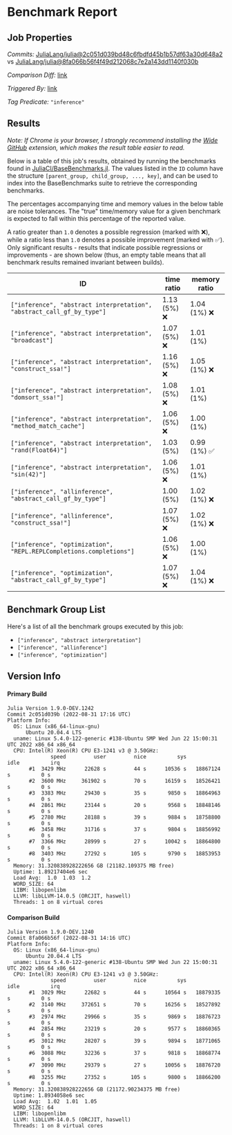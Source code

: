 # Benchmark Report

## Job Properties

*Commits:* [JuliaLang/julia@2c051d039bd48c6fbdfd45b1b57df63a30d648a2](https://github.com/JuliaLang/julia/commit/2c051d039bd48c6fbdfd45b1b57df63a30d648a2) vs [JuliaLang/julia@8fa066b56f4f49d212068c7e2a143dd1140f030b](https://github.com/JuliaLang/julia/commit/8fa066b56f4f49d212068c7e2a143dd1140f030b)

*Comparison Diff:* [link](https://github.com/JuliaLang/julia/compare/8fa066b56f4f49d212068c7e2a143dd1140f030b..2c051d039bd48c6fbdfd45b1b57df63a30d648a2)

*Triggered By:* [link](https://github.com/JuliaLang/julia/pull/46526#issuecomment-1233209051)

*Tag Predicate:* `"inference"`

## Results

*Note: If Chrome is your browser, I strongly recommend installing the [Wide GitHub](https://chrome.google.com/webstore/detail/wide-github/kaalofacklcidaampbokdplbklpeldpj?hl=en)
extension, which makes the result table easier to read.*

Below is a table of this job's results, obtained by running the benchmarks found in
[JuliaCI/BaseBenchmarks.jl](https://github.com/JuliaCI/BaseBenchmarks.jl). The values
listed in the `ID` column have the structure `[parent_group, child_group, ..., key]`,
and can be used to index into the BaseBenchmarks suite to retrieve the corresponding
benchmarks.

The percentages accompanying time and memory values in the below table are noise tolerances. The "true"
time/memory value for a given benchmark is expected to fall within this percentage of the reported value.

A ratio greater than `1.0` denotes a possible regression (marked with :x:), while a ratio less
than `1.0` denotes a possible improvement (marked with :white_check_mark:). Only significant results - results
that indicate possible regressions or improvements - are shown below (thus, an empty table means that all
benchmark results remained invariant between builds).

| ID | time ratio | memory ratio |
|----|------------|--------------|
| `["inference", "abstract interpretation", "abstract_call_gf_by_type"]` | 1.13 (5%) :x: | 1.04 (1%) :x: |
| `["inference", "abstract interpretation", "broadcast"]` | 1.07 (5%) :x: | 1.01 (1%)  |
| `["inference", "abstract interpretation", "construct_ssa!"]` | 1.16 (5%) :x: | 1.05 (1%) :x: |
| `["inference", "abstract interpretation", "domsort_ssa!"]` | 1.08 (5%) :x: | 1.01 (1%)  |
| `["inference", "abstract interpretation", "method_match_cache"]` | 1.06 (5%) :x: | 1.00 (1%)  |
| `["inference", "abstract interpretation", "rand(Float64)"]` | 1.03 (5%)  | 0.99 (1%) :white_check_mark: |
| `["inference", "abstract interpretation", "sin(42)"]` | 1.06 (5%) :x: | 1.01 (1%)  |
| `["inference", "allinference", "abstract_call_gf_by_type"]` | 1.00 (5%)  | 1.02 (1%) :x: |
| `["inference", "allinference", "construct_ssa!"]` | 1.07 (5%) :x: | 1.02 (1%) :x: |
| `["inference", "optimization", "REPL.REPLCompletions.completions"]` | 1.06 (5%) :x: | 1.00 (1%)  |
| `["inference", "optimization", "abstract_call_gf_by_type"]` | 1.07 (5%) :x: | 1.04 (1%) :x: |

## Benchmark Group List

Here's a list of all the benchmark groups executed by this job:

- `["inference", "abstract interpretation"]`
- `["inference", "allinference"]`
- `["inference", "optimization"]`

## Version Info

#### Primary Build

```
Julia Version 1.9.0-DEV.1242
Commit 2c051d039b (2022-08-31 17:16 UTC)
Platform Info:
  OS: Linux (x86_64-linux-gnu)
      Ubuntu 20.04.4 LTS
  uname: Linux 5.4.0-122-generic #138-Ubuntu SMP Wed Jun 22 15:00:31 UTC 2022 x86_64 x86_64
  CPU: Intel(R) Xeon(R) CPU E3-1241 v3 @ 3.50GHz: 
              speed         user         nice          sys         idle          irq
       #1  3429 MHz      22628 s         44 s      10536 s   18867124 s          0 s
       #2  3600 MHz     361902 s         70 s      16159 s   18526421 s          0 s
       #3  3383 MHz      29430 s         35 s       9850 s   18864963 s          0 s
       #4  2861 MHz      23144 s         20 s       9568 s   18848146 s          0 s
       #5  2780 MHz      28188 s         39 s       9884 s   18758800 s          0 s
       #6  3458 MHz      31716 s         37 s       9804 s   18856992 s          0 s
       #7  3366 MHz      28999 s         27 s      10042 s   18864800 s          0 s
       #8  3403 MHz      27292 s        105 s       9790 s   18853953 s          0 s
  Memory: 31.320838928222656 GB (21182.109375 MB free)
  Uptime: 1.89217404e6 sec
  Load Avg:  1.0  1.03  1.2
  WORD_SIZE: 64
  LIBM: libopenlibm
  LLVM: libLLVM-14.0.5 (ORCJIT, haswell)
  Threads: 1 on 8 virtual cores

```

#### Comparison Build

```
Julia Version 1.9.0-DEV.1240
Commit 8fa066b56f (2022-08-31 14:16 UTC)
Platform Info:
  OS: Linux (x86_64-linux-gnu)
      Ubuntu 20.04.4 LTS
  uname: Linux 5.4.0-122-generic #138-Ubuntu SMP Wed Jun 22 15:00:31 UTC 2022 x86_64 x86_64
  CPU: Intel(R) Xeon(R) CPU E3-1241 v3 @ 3.50GHz: 
              speed         user         nice          sys         idle          irq
       #1  3029 MHz      22682 s         44 s      10564 s   18879335 s          0 s
       #2  3140 MHz     372651 s         70 s      16256 s   18527892 s          0 s
       #3  2974 MHz      29966 s         35 s       9869 s   18876723 s          0 s
       #4  2854 MHz      23219 s         20 s       9577 s   18860365 s          0 s
       #5  3012 MHz      28207 s         39 s       9894 s   18771065 s          0 s
       #6  3088 MHz      32236 s         37 s       9818 s   18868774 s          0 s
       #7  3090 MHz      29379 s         27 s      10056 s   18876720 s          0 s
       #8  3255 MHz      27352 s        105 s       9800 s   18866200 s          0 s
  Memory: 31.320838928222656 GB (21172.90234375 MB free)
  Uptime: 1.8934058e6 sec
  Load Avg:  1.02  1.01  1.05
  WORD_SIZE: 64
  LIBM: libopenlibm
  LLVM: libLLVM-14.0.5 (ORCJIT, haswell)
  Threads: 1 on 8 virtual cores

```
